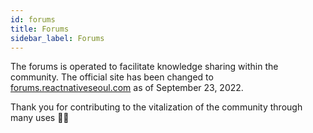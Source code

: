 ```yaml
---
id: forums
title: Forums
sidebar_label: Forums
---
```


The forums is operated to facilitate knowledge sharing within the community.
The official site has been changed to [forums.reactnativeseoul.com](https://forums.reactnativeseoul.com) as of September 23, 2022.

Thank you for contributing to the vitalization of the community through many uses 🙇🏻
